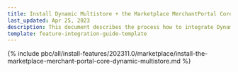 ```yaml
---
title: Install Dynamic Multistore + the Marketplace MerchantPortal Core feature
last_updated: Apr 25, 2023
description: This document describes the process how to integrate Dynamic Store + the Marketplace MerchantPortal Core feature into a Spryker project.
template: feature-integration-guide-template
---
```


{% include pbc/all/install-features/202311.0/marketplace/install-the-marketplace-merchant-portal-core-dynamic-multistore.md %} <!-- To edit, see /_includes/pbc/all/install-features/202311.0/marketplace/install-the-marketplace-merchant-portal-core-dynamic-multistore.md -->
